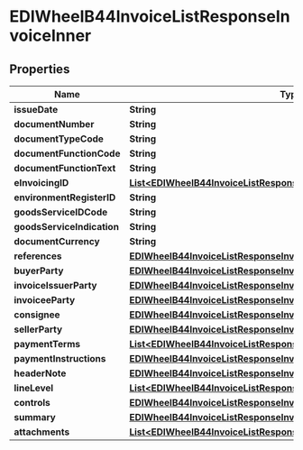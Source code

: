 

# EDIWheelB44InvoiceListResponseInvoiceInner


## Properties

| Name | Type | Description | Notes |
|------------ | ------------- | ------------- | -------------|
|**issueDate** | **String** |  |  |
|**documentNumber** | **String** |  |  |
|**documentTypeCode** | **String** |  |  |
|**documentFunctionCode** | **String** |  |  [optional] |
|**documentFunctionText** | **String** |  |  [optional] |
|**eInvoicingID** | [**List&lt;EDIWheelB44InvoiceListResponseInvoiceInnerEInvoicingIDInner&gt;**](EDIWheelB44InvoiceListResponseInvoiceInnerEInvoicingIDInner.md) |  |  [optional] |
|**environmentRegisterID** | **String** |  |  [optional] |
|**goodsServiceIDCode** | **String** |  |  [optional] |
|**goodsServiceIndication** | **String** |  |  [optional] |
|**documentCurrency** | **String** |  |  |
|**references** | [**EDIWheelB44InvoiceListResponseInvoiceInnerReferences**](EDIWheelB44InvoiceListResponseInvoiceInnerReferences.md) |  |  [optional] |
|**buyerParty** | [**EDIWheelB44InvoiceListResponseInvoiceInnerBuyerParty**](EDIWheelB44InvoiceListResponseInvoiceInnerBuyerParty.md) |  |  |
|**invoiceIssuerParty** | [**EDIWheelB44InvoiceListResponseInvoiceInnerInvoiceIssuerParty**](EDIWheelB44InvoiceListResponseInvoiceInnerInvoiceIssuerParty.md) |  |  [optional] |
|**invoiceeParty** | [**EDIWheelB44InvoiceListResponseInvoiceInnerInvoiceeParty**](EDIWheelB44InvoiceListResponseInvoiceInnerInvoiceeParty.md) |  |  [optional] |
|**consignee** | [**EDIWheelB44InvoiceListResponseInvoiceInnerConsignee**](EDIWheelB44InvoiceListResponseInvoiceInnerConsignee.md) |  |  [optional] |
|**sellerParty** | [**EDIWheelB44InvoiceListResponseInvoiceInnerSellerParty**](EDIWheelB44InvoiceListResponseInvoiceInnerSellerParty.md) |  |  [optional] |
|**paymentTerms** | [**List&lt;EDIWheelB44InvoiceListResponseInvoiceInnerPaymentTermsInner&gt;**](EDIWheelB44InvoiceListResponseInvoiceInnerPaymentTermsInner.md) |  |  [optional] |
|**paymentInstructions** | [**EDIWheelB44InvoiceListResponseInvoiceInnerPaymentInstructions**](EDIWheelB44InvoiceListResponseInvoiceInnerPaymentInstructions.md) |  |  [optional] |
|**headerNote** | [**EDIWheelB44InvoiceListResponseInvoiceInnerHeaderNote**](EDIWheelB44InvoiceListResponseInvoiceInnerHeaderNote.md) |  |  [optional] |
|**lineLevel** | [**List&lt;EDIWheelB44InvoiceListResponseInvoiceInnerLineLevelInner&gt;**](EDIWheelB44InvoiceListResponseInvoiceInnerLineLevelInner.md) |  |  [optional] |
|**controls** | [**EDIWheelB44InvoiceListResponseInvoiceInnerControls**](EDIWheelB44InvoiceListResponseInvoiceInnerControls.md) |  |  [optional] |
|**summary** | [**EDIWheelB44InvoiceListResponseInvoiceInnerSummary**](EDIWheelB44InvoiceListResponseInvoiceInnerSummary.md) |  |  |
|**attachments** | [**List&lt;EDIWheelB44InvoiceListResponseInvoiceInnerAttachmentsInner&gt;**](EDIWheelB44InvoiceListResponseInvoiceInnerAttachmentsInner.md) |  |  [optional] |



